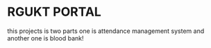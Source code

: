 # RGUKT PORTAL
this projects is two parts one is attendance management system and another one is blood bank!
